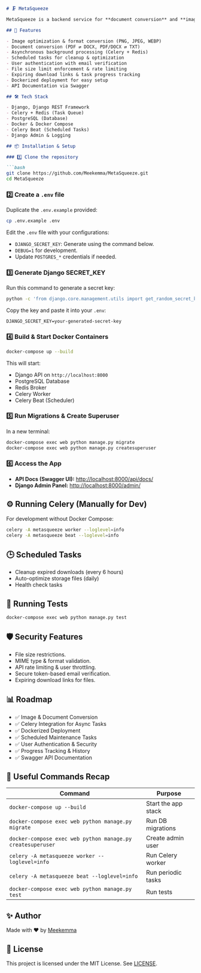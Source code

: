 ````markdown
# 🗜️ MetaSqueeze

MetaSqueeze is a backend service for **document conversion** and **image optimization**. It allows conversion between **PDF, DOCX, TXT** formats, and image optimization (resize, compress, format conversion) across **PNG, JPEG, WEBP**. Powered by **Django**, **DRF**, **Celery**, **Redis**, and **Docker**.

## 🚀 Features

- Image optimization & format conversion (PNG, JPEG, WEBP)
- Document conversion (PDF ⇄ DOCX, PDF/DOCX ⇄ TXT)
- Asynchronous background processing (Celery + Redis)
- Scheduled tasks for cleanup & optimization
- User authentication with email verification
- File size limit enforcement & rate limiting
- Expiring download links & task progress tracking
- Dockerized deployment for easy setup
- API Documentation via Swagger

## 🛠️ Tech Stack

- Django, Django REST Framework
- Celery + Redis (Task Queue)
- PostgreSQL (Database)
- Docker & Docker Compose
- Celery Beat (Scheduled Tasks)
- Django Admin & Logging

## 📦 Installation & Setup

### 1️⃣ Clone the repository

```bash
git clone https://github.com/Meekemma/MetaSqueeze.git
cd MetaSqueeze
````

### 2️⃣ Create a `.env` file

Duplicate the `.env.example` provided:

```bash
cp .env.example .env
```

Edit the `.env` file with your configurations:

* `DJANGO_SECRET_KEY`: Generate using the command below.
* `DEBUG=1` for development.
* Update `POSTGRES_*` credentials if needed.

### 3️⃣ Generate Django SECRET\_KEY

Run this command to generate a secret key:

```bash
python -c 'from django.core.management.utils import get_random_secret_key; print(get_random_secret_key())'
```

Copy the key and paste it into your `.env`:

```env
DJANGO_SECRET_KEY=your-generated-secret-key
```

### 4️⃣ Build & Start Docker Containers

```bash
docker-compose up --build
```

This will start:

* Django API on `http://localhost:8000`
* PostgreSQL Database
* Redis Broker
* Celery Worker
* Celery Beat (Scheduler)

### 5️⃣ Run Migrations & Create Superuser

In a new terminal:

```bash
docker-compose exec web python manage.py migrate
docker-compose exec web python manage.py createsuperuser
```

### 6️⃣ Access the App

* **API Docs (Swagger UI):** [http://localhost:8000/api/docs/](http://localhost:8000/api/docs/)
* **Django Admin Panel:** [http://localhost:8000/admin/](http://localhost:8000/admin/)

## ⚙️ Running Celery (Manually for Dev)

For development without Docker Compose:

```bash
celery -A metasqueeze worker --loglevel=info
celery -A metasqueeze beat --loglevel=info
```

## 🕒 Scheduled Tasks

* Cleanup expired downloads (every 6 hours)
* Auto-optimize storage files (daily)
* Health check tasks

## 🧪 Running Tests

```bash
docker-compose exec web python manage.py test
```

## 🛡️ Security Features

* File size restrictions.
* MIME type & format validation.
* API rate limiting & user throttling.
* Secure token-based email verification.
* Expiring download links for files.

## 📊 Roadmap

* ✅ Image & Document Conversion
* ✅ Celery Integration for Async Tasks
* ✅ Dockerized Deployment
* ✅ Scheduled Maintenance Tasks
* ✅ User Authentication & Security
* ✅ Progress Tracking & History
* ✅ Swagger API Documentation

## 🔗 Useful Commands Recap

| Command                                                    | Purpose             |
| ---------------------------------------------------------- | ------------------- |
| `docker-compose up --build`                                | Start the app stack |
| `docker-compose exec web python manage.py migrate`         | Run DB migrations   |
| `docker-compose exec web python manage.py createsuperuser` | Create admin user   |
| `celery -A metasqueeze worker --loglevel=info`             | Run Celery worker   |
| `celery -A metasqueeze beat --loglevel=info`               | Run periodic tasks  |
| `docker-compose exec web python manage.py test`            | Run tests           |

## ✨ Author

Made with ❤️ by [Meekemma](https://github.com/Meekemma)

## 📝 License

This project is licensed under the MIT License. See [LICENSE](LICENSE).

